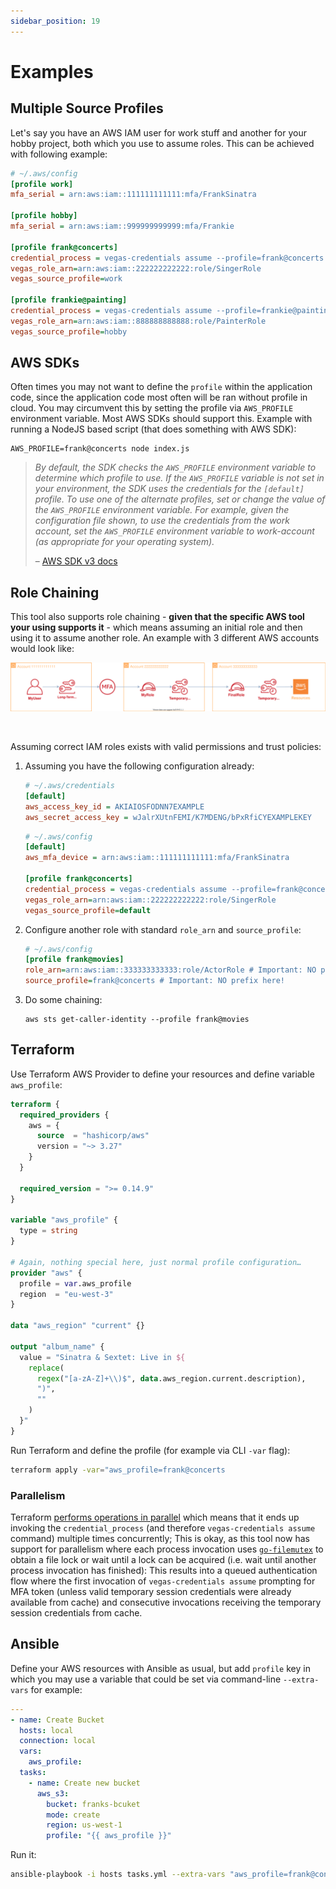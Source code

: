 ```yaml
---
sidebar_position: 19
---
```


# Examples

## Multiple Source Profiles

Let's say you have an AWS IAM user for work stuff and another for your hobby project, both which you use to assume roles. This can be achieved with following example:
```ini
# ~/.aws/config
[profile work]
mfa_serial = arn:aws:iam::111111111111:mfa/FrankSinatra

[profile hobby]
mfa_serial = arn:aws:iam::999999999999:mfa/Frankie

[profile frank@concerts]
credential_process = vegas-credentials assume --profile=frank@concerts
vegas_role_arn=arn:aws:iam::222222222222:role/SingerRole
vegas_source_profile=work

[profile frankie@painting]
credential_process = vegas-credentials assume --profile=frankie@painting
vegas_role_arn=arn:aws:iam::888888888888:role/PainterRole
vegas_source_profile=hobby
```


## AWS SDKs

Often times you may not want to define the `profile` within the application code, since the application code most often will be ran without profile in cloud. You may circumvent this by setting the profile via `AWS_PROFILE` environment variable. Most AWS SDKs should support this. Example with running a NodeJS based script (that does something with AWS SDK):
```shell
AWS_PROFILE=frank@concerts node index.js
```

> _By default, the SDK checks the `AWS_PROFILE` environment variable to determine which profile to use. If the `AWS_PROFILE` variable is not set in your environment, the SDK uses the credentials for the `[default]` profile. To use one of the alternate profiles, set or change the value of the `AWS_PROFILE` environment variable. For example, given the configuration file shown, to use the credentials from the work account, set the `AWS_PROFILE` environment variable to work-account (as appropriate for your operating system)._
>
> – [AWS SDK v3 docs](https://docs.aws.amazon.com/sdk-for-javascript/v3/developer-guide/loading-node-credentials-shared.html)

## Role Chaining

This tool also supports role chaining - **given that the specific AWS tool your using supports it** - which means assuming an initial role and then using it to assume another role. An example with 3 different AWS accounts would look like:

![role-chaining](/img/role-chaining.svg)

<br/>

Assuming correct IAM roles exists with valid permissions and trust policies:

1. Assuming you have the following configuration already:
    ```ini
    # ~/.aws/credentials
    [default]
    aws_access_key_id = AKIAIOSFODNN7EXAMPLE
    aws_secret_access_key = wJalrXUtnFEMI/K7MDENG/bPxRfiCYEXAMPLEKEY
    ```

    ```ini
    # ~/.aws/config
    [default]
    aws_mfa_device = arn:aws:iam::111111111111:mfa/FrankSinatra

    [profile frank@concerts]
    credential_process = vegas-credentials assume --profile=frank@concerts
    vegas_role_arn=arn:aws:iam::222222222222:role/SingerRole
    vegas_source_profile=default
    ```

2. Configure another role with standard `role_arn` and `source_profile`:
    ```ini
    # ~/.aws/config
    [profile frank@movies]
    role_arn=arn:aws:iam::333333333333:role/ActorRole # Important: NO prefix here!
    source_profile=frank@concerts # Important: NO prefix here!
    ```

3. Do some chaining:
    ```shell
    aws sts get-caller-identity --profile frank@movies
    ```

## Terraform

Use Terraform AWS Provider to define your resources and define variable `aws_profile`:
```tf
terraform {
  required_providers {
    aws = {
      source  = "hashicorp/aws"
      version = "~> 3.27"
    }
  }

  required_version = ">= 0.14.9"
}

variable "aws_profile" {
  type = string
}

# Again, nothing special here, just normal profile configuration…
provider "aws" {
  profile = var.aws_profile
  region  = "eu-west-3"
}

data "aws_region" "current" {}

output "album_name" {
  value = "Sinatra & Sextet: Live in ${
    replace(
      regex("[a-zA-Z]+\\)$", data.aws_region.current.description),
      ")",
      ""
    )
  }"
}
```

Run Terraform and define the profile (for example via CLI `-var` flag):
```bash
terraform apply -var="aws_profile=frank@concerts
```

### Parallelism

Terraform [performs operations in parallel](https://www.terraform.io/cli/commands/apply#parallelism-n) which means that it ends up invoking the `credential_process` (and therefore `vegas-credentials assume` command) multiple times concurrently; This is okay, as this tool now has support for parallelism where each process invocation uses [`go-filemutex`](https://github.com/alexflint/go-filemutex) to obtain a file lock or wait until a lock can be acquired (i.e. wait until another process invocation has finished): This results into a queued authentication flow where the first invocation of `vegas-credentials assume` prompting for MFA token (unless valid temporary session credentials were already available from cache) and consecutive invocations receiving the temporary session credentials from cache.

## Ansible

Define your AWS resources with Ansible as usual, but add `profile` key in which you may use a variable that could be set via command-line `--extra-vars` for example:

```yaml
---
- name: Create Bucket
  hosts: local
  connection: local
  vars:
    aws_profile:
  tasks:
    - name: Create new bucket
      aws_s3:
        bucket: franks-bcuket
        mode: create
        region: us-west-1
        profile: "{{ aws_profile }}"
```

Run it:
```bash
ansible-playbook -i hosts tasks.yml --extra-vars "aws_profile=frank@concerts"
```
